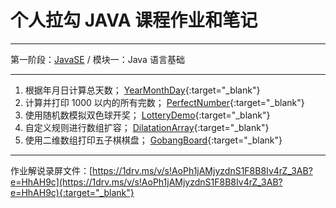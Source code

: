 # 个人拉勾 JAVA 课程作业和笔记

-----

第一阶段：[JavaSE](/level_01) / 模块一：Java 语言基础

-----

1. 根据年月日计算总天数；   [YearMonthDay](https://gitee.com/xsnaruto/lagou-java-course-document/tree/master/Document/HomeWork/L01-M01/YearMonthDay){:target="_blank"}
2. 计算并打印 1000 以内的所有完数； [PerfectNumber](https://gitee.com/xsnaruto/lagou-java-course-document/tree/master/Document/HomeWork/L01-M01/PerfectNumber){:target="_blank"}
3. 使用随机数模拟双色球开奖；   [LotteryDemo](https://gitee.com/xsnaruto/lagou-java-course-document/tree/master/Document/HomeWork/L01-M01/LotteryDemo){:target="_blank"}
4. 自定义规则进行数组扩容； [DilatationArray](https://gitee.com/xsnaruto/lagou-java-course-document/tree/master/Document/HomeWork/L01-M01/DilatationArray){:target="_blank"}
5. 使用二维数组打印五子棋棋盘； [GobangBoard](https://gitee.com/xsnaruto/lagou-java-course-document/tree/master/Document/HomeWork/L01-M01/GobangBoard){:target="_blank"}

-----

作业解说录屏文件：[https://1drv.ms/v/s!AoPh1jAMjyzdnS1F8B8Iv4rZ_3AB?e=HhAH9c](https://1drv.ms/v/s!AoPh1jAMjyzdnS1F8B8Iv4rZ_3AB?e=HhAH9c){:target="_blank"}